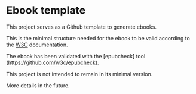 # Ebook template

This project serves as a Github template to generate ebooks.

This is the minimal structure needed for the ebook to be valid according to the [W3C](https://www.w3.org/publishing/epub32/epub-packages.html) documentation.

The ebook has been validated with the [epubcheck] tool (https://github.com/w3c/epubcheck).

This project is not intended to remain in its minimal version.

More details in the future.
